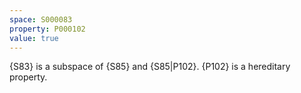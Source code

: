 ```yaml
---
space: S000083
property: P000102
value: true
---
```


{S83} is a subspace of {S85} and {S85|P102}.
{P102} is a hereditary property.
